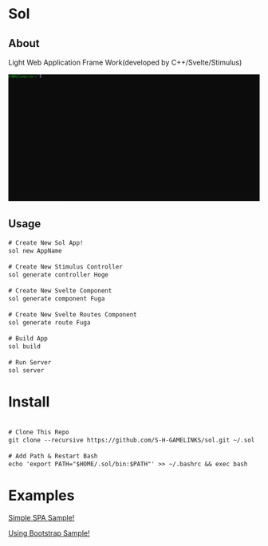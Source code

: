 # Sol
## About

Light Web Application Frame Work(developed by C++/Svelte/Stimulus)

![Demo](./demo/sol.gif)

## Usage

```
# Create New Sol App!
sol new AppName

# Create New Stimulus Controller
sol generate controller Hoge

# Create New Svelte Component
sol generate component Fuga

# Create New Svelte Routes Component
sol generate route Fuga

# Build App
sol build

# Run Server
sol server
```

# Install

```shell

# Clone This Repo
git clone --recursive https://github.com/S-H-GAMELINKS/sol.git ~/.sol

# Add Path & Restart Bash
echo 'export PATH="$HOME/.sol/bin:$PATH"' >> ~/.bashrc && exec bash
```

# Examples

[Simple SPA Sample!](https://github.com/S-H-GAMELINKS/sol_simple_spa_example)

[Using Bootstrap Sample!](https://github.com/S-H-GAMELINKS/sol_bootstrap_example)
